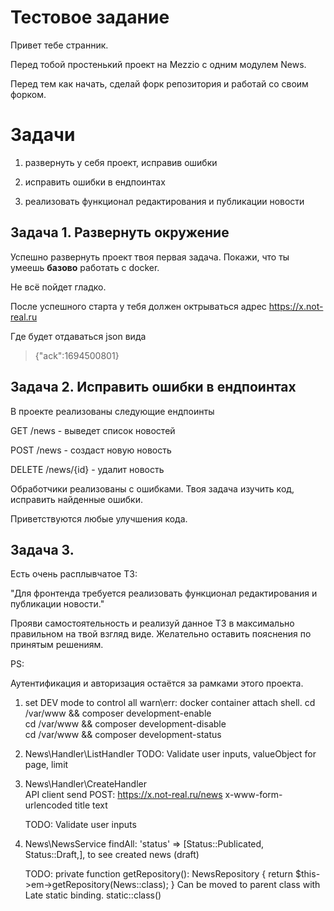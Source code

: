
# Тестовое задание

Привет тебе странник.

Перед тобой простенький проект на Mezzio с одним модулем News.

Перед тем как начать, сделай форк репозитория и работай со своим форком.

  

# Задачи

  

1. развернуть у себя проект, исправив ошибки

2. исправить ошибки в ендпоинтах

3. реализовать функционал редактирования и публикации новости

## Задача 1. Развернуть окружение

  

Успешно развернуть проект твоя первая задача. Покажи, что ты умеешь **базово** работать с docker.

Не всё пойдет гладко.

После успешного старта у тебя должен октрываться адрес https://x.not-real.ru

Где будет отдаваться json вида

> {"ack":1694500801}

  

## Задача 2. Исправить ошибки в ендпоинтах

  

В проекте реализованы следующие ендпоинты

  

GET /news - выведет список новостей

POST /news - создаст новую новость

DELETE /news/{id} - удалит новость

  

Обработчики реализованы с ошибками. Твоя задача изучить код, исправить найденные ошибки.

Приветствуются любые улучшения кода.

  

## Задача 3.

  

Есть очень расплывчатое ТЗ:

"Для фронтенда требуется реализовать функционал редактирования и публикации новости."

  

Прояви самостоятельность и реализуй данное ТЗ в максимально правильном на твой взгляд виде. Желательно оставить пояснения по принятым решениям.

  

PS:

  

Аутентификация и авторизация остаётся за рамками этого проекта.

1. set DEV mode to control all warn\err:
    docker container attach shell. 
    cd /var/www && composer development-enable  
    cd /var/www && composer development-disable  
    cd /var/www && composer development-status 

2. News\Handler\ListHandler 
   TODO: Validate user inputs, valueObject  for page, limit

3. News\Handler\CreateHandler    
    API client send POST: https://x.not-real.ru/news
    x-www-form-urlencoded
    title
    text

    TODO: Validate user inputs

4. News\NewsService
    findAll: 'status' => [Status::Publicated, Status::Draft,],   to see created news (draft)

    TODO: 
    private function getRepository(): NewsRepository
    {
        return $this->em->getRepository(News::class);
    }
    Can be moved to parent class with Late static binding. static::class() 
